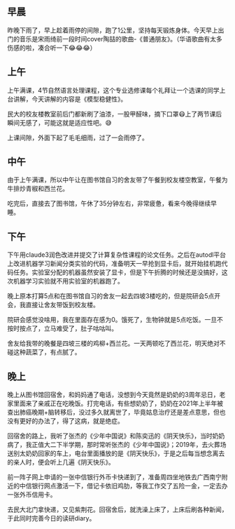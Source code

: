 ## 早晨
昨晚下雨了，早上趁着雨停的间隙，跑了1公里，坚持每天锻炼身体。今天早上出门的音乐是宋雨绮前一段时间cover陶喆的歌曲-《普通朋友》。（华语歌曲有太多伤感的啦，凑合听一下😂😂😂）

## 上午
上午满课，4节自然语言处理课程，这个专业选修课每个礼拜让一个选课的同学上台讲解，今天讲解的内容是《模型稳健性》。

民大的校友楼教室前后门都新刷了油漆，一股甲醛味，摘下口罩😷上了两节课后瞬间无感了，可能这就是适应性吧。😅

上课间隙，外面下起了毛毛细雨，过了一会雨停了。

## 中午
由于上午满课，所以中午让在图书馆自习的舍友带了午餐到校友楼空教室，午餐为牛排炒青椒和西兰花。

吃完后，直接去了图书馆，午休了35分钟左右，非常疲惫，看来今晚得继续早睡。

## 下午
下午用claude3润色改进并提交了计算复杂性课程的论文任务。之后在autodl平台上改进机器学习新闻分类实验的代码，准备明天一早抢到显卡后，就开始挂机跑代码任务。实验室分配的机器虽然安装了显卡，但是下午折腾的时候还是没搞好，这次机器学习实验就不用实验室的机器跑了。

晚上原本打算5点和在图书馆自习的舍友一起去四坡3楼吃的，但是院研会5点开会，我直接让舍友带饭到校友楼。

院研会感觉没啥用，我在里面存在感为0。饿死了，生物钟就是5点吃饭。一旦不按时按点了，立马难受了，肚子咕咕叫。

舍友给我带的晚餐是四坡三楼的鸡柳+西兰花。一天两顿吃了西兰花，明天绝对不碰这种蔬菜了，有点腻了。

## 晚上
晚上从图书馆回宿舍，和妈妈通了电话，没想到今天竟然是奶奶的3周年忌日，老家里面来了亲戚正在吃晚饭。打完电话，有些想奶奶了，奶奶在2021年上半年被查出肺癌晚期+脑转移后，没过多久就离世了，毕竟姑息治疗还是差点意思，但也没有更好的办法了，得了这病，就是绝症。

回宿舍的路上，我听了张杰的《少年中国说》和陈奕迅的《阴天快乐》，当时奶奶病了，我正值大二下半学期，那时常听张杰的《少年中国说》；2019年，去火葬场送别太奶奶回家的车上，电台里面播放的是《阴天快乐》，于是之后每当想念离去的亲人时，便会听上几遍《阴天快乐》。

前一阵子网上申请的一张中信银行外币卡快递到了，准备周四坐地铁去广西南宁附近的中信银行网点激活一下，借记卡依旧鸡肋，等我工作交了五险一金，一定去办一张外币信用卡。

去民大北门拿快递，又见紫荆花。回宿舍后，就洗澡上床了，上床后刷各种新闻，于此同时完善今日的读研diary。
